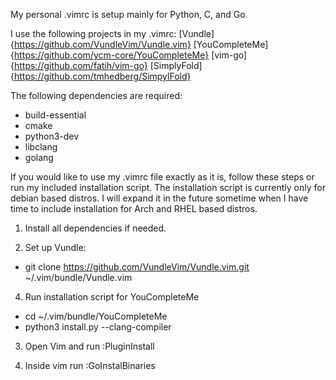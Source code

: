My personal .vimrc is setup mainly for Python, C, and Go

I use the following projects in my .vimrc:
[Vundle]{https://github.com/VundleVim/Vundle.vim}
[YouCompleteMe]{https://github.com/ycm-core/YouCompleteMe}
[vim-go]{https://github.com/fatih/vim-go}
[SimplyFold]{https://github.com/tmhedberg/SimpylFold}

The following dependencies are required:
* build-essential
* cmake
* python3-dev
* libclang	
* golang

If you would like to use my .vimrc file exactly as it is, follow these steps or run my included installation script. The installation script is currently only for debian based distros. I will expand it in the future sometime when I have time to include installation for Arch and RHEL based distros.

1. Install all dependencies if needed.

2. Set up Vundle:
* git clone https://github.com/VundleVim/Vundle.vim.git ~/.vim/bundle/Vundle.vim

4. Run installation script for YouCompleteMe
* cd ~/.vim/bundle/YouCompleteMe
* python3 install.py --clang-compiler 

3. Open Vim and run :PluginInstall

4. Inside vim run :GoInstalBinaries


